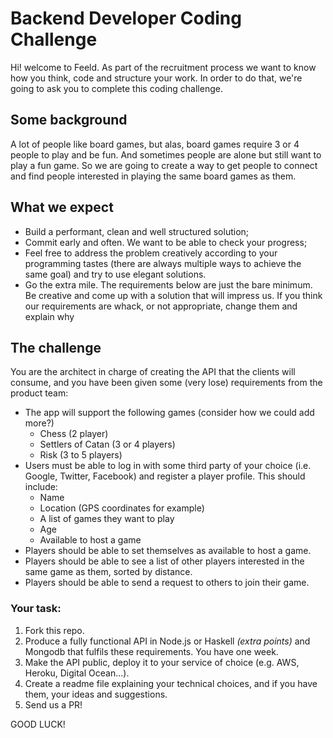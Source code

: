 # Backend Developer Coding Challenge

Hi! welcome to Feeld. As part of the recruitment process we want to know how you think, code and structure your work. In order to do that, we're going to ask you to complete this coding challenge. 

## Some background

A lot of people like board games, but alas, board games require 3 or 4 people to play and be fun. And sometimes people are alone but still want to play a fun game. So we are going to create a way to get people to connect and find people interested in playing the same board games as them.

## What we expect

* Build a performant, clean and well structured solution;
* Commit early and often. We want to be able to check your progress;
* Feel free to address the problem creatively according to your programming tastes (there are always multiple ways to achieve the same goal) and try to use elegant solutions.
* Go the extra mile. The requirements below are just the bare minimum. Be creative and come up with a solution that will impress us. If you think our requirements are whack, or not appropriate, change them and explain why 

## The challenge

You are the architect in charge of creating the API that the clients will consume, and you have been given some (very lose) requirements from the product team:

* The app will support the following games (consider how we could add more?)
    * Chess (2 player)
    * Settlers of Catan (3 or 4 players) 
    * Risk (3 to 5 players)
* Users must be able to log in with some third party of your choice (i.e. Google, Twitter, Facebook) and register a player profile. This should include:
    * Name
    * Location (GPS coordinates for example)
    * A list of games they want to play
    * Age
    * Available to host a game
* Players should be able to set themselves as available to host a game.
* Players should be able to see a list of other players interested in the same game as them, sorted by distance.
* Players should be able to send a request to others to join their game.

### Your task:

1. Fork this repo.
2. Produce a fully functional API in Node.js or Haskell _(extra points)_ and Mongodb that fulfils these requirements. You have one week.
3. Make the API public, deploy it to your service of choice (e.g. AWS, Heroku, Digital Ocean...).
4. Create a readme file explaining your technical choices, and if you have them, your ideas and suggestions.
5. Send us a PR!

GOOD LUCK!
